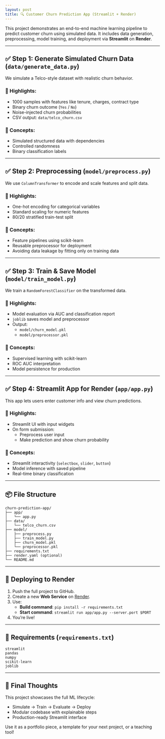 ```yaml
---
layout: post
title: 🔍 Customer Churn Prediction App (Streamlit + Render)
---
```

This project demonstrates an end-to-end machine learning pipeline to predict customer churn using simulated data. It includes data generation, preprocessing, model training, and deployment via **Streamlit** on **Render**.

---

## ✅ Step 1: Generate Simulated Churn Data (`data/generate_data.py`)

We simulate a Telco-style dataset with realistic churn behavior.

### 📌 Highlights:
- 1000 samples with features like tenure, charges, contract type
- Binary churn outcome (`Yes` / `No`)
- Noise-injected churn probabilities
- CSV output: `data/telco_churn.csv`

### 🧠 Concepts:
- Simulated structured data with dependencies
- Controlled randomness
- Binary classification labels

---

## ✅ Step 2: Preprocessing (`model/preprocess.py`)

We use `ColumnTransformer` to encode and scale features and split data.

### 📌 Highlights:
- One-hot encoding for categorical variables
- Standard scaling for numeric features
- 80/20 stratified train-test split

### 🧠 Concepts:
- Feature pipelines using scikit-learn
- Reusable preprocessor for deployment
- Avoiding data leakage by fitting only on training data

---

## ✅ Step 3: Train & Save Model (`model/train_model.py`)

We train a `RandomForestClassifier` on the transformed data.

### 📌 Highlights:
- Model evaluation via AUC and classification report
- `joblib` saves model and preprocessor
- Output:
  - `model/churn_model.pkl`
  - `model/preprocessor.pkl`

### 🧠 Concepts:
- Supervised learning with scikit-learn
- ROC AUC interpretation
- Model persistence for production

---

## ✅ Step 4: Streamlit App for Render (`app/app.py`)

This app lets users enter customer info and view churn predictions.

### 📌 Highlights:
- Streamlit UI with input widgets
- On form submission:
  - Preprocess user input
  - Make prediction and show churn probability

### 🧠 Concepts:
- Streamlit interactivity (`selectbox`, `slider`, `button`)
- Model inference with saved pipeline
- Real-time binary classification

---

## 📦 File Structure

```
churn-prediction-app/
├── app/
│   └── app.py
├── data/
│   └── telco_churn.csv
├── model/
│   ├── preprocess.py
│   ├── train_model.py
│   ├── churn_model.pkl
│   └── preprocessor.pkl
├── requirements.txt
├── render.yaml (optional)
└── README.md
```

---

## 🚀 Deploying to Render

1. Push the full project to GitHub.
2. Create a new **Web Service** on [Render](https://render.com).
3. Use:
   - **Build command**: `pip install -r requirements.txt`
   - **Start command**: `streamlit run app/app.py --server.port $PORT`
4. You’re live!

---

## 📄 Requirements (`requirements.txt`)

```
streamlit
pandas
numpy
scikit-learn
joblib
```

---

## 🧠 Final Thoughts

This project showcases the full ML lifecycle:
- Simulate → Train → Evaluate → Deploy
- Modular codebase with explainable steps
- Production-ready Streamlit interface

Use it as a portfolio piece, a template for your next project, or a teaching tool!

